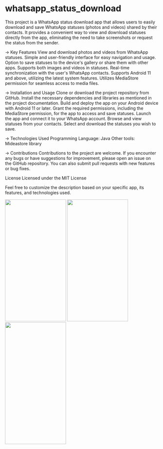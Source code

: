 # whatsapp_status_download

This project is a WhatsApp status download app that allows users to easily download and save WhatsApp statuses (photos and videos) shared by their contacts. It provides a convenient way to view and download statuses directly from the app, eliminating the need to take screenshots or request the status from the sender.

-> Key Features
     View and download photos and videos from WhatsApp statuses.
     Simple and user-friendly interface for easy navigation and usage.
     Option to save statuses to the device's gallery or share them with other apps.
     Supports both images and videos in statuses.
     Real-time synchronization with the user's WhatsApp contacts.
     Supports Android 11 and above, utilizing the latest system features.
     Utilizes MediaStore permission for seamless access to media files.


-> Installation and Usage
     Clone or download the project repository from GitHub.
     Install the necessary dependencies and libraries as mentioned in the project documentation.
     Build and deploy the app on your Android device with Android 11 or later.
     Grant the required permissions, including the MediaStore permission, for the app to access and save statuses.
     Launch the app and connect it to your WhatsApp account.
     Browse and view statuses from your contacts.
     Select and download the statuses you wish to save.
     
     
-> Technologies Used
     Programming Language: Java
     Other tools: Mideastore library
     
-> Contributions
     Contributions to the project are welcome. If you encounter any bugs or have suggestions for improvement, please open an issue on the GitHub repository. You        can also submit pull requests with new features or bug fixes.

License
Licensed under the MIT License

Feel free to customize the description based on your specific app, its features, and technologies used.



<img src="https://github.com/sdsahdev/Whastapp_status_saver/assets/86869319/caf940ff-d933-4aba-8080-f22c9eb8f9b4" data-canonical-src="https://gyazo.com/eb5c5741b6a9a16c692170a41a49c858.png" width="200" height="400" />
<img src="https://github.com/sdsahdev/Whastapp_status_saver/assets/86869319/d3b16111-6eaa-4cbb-bcf5-232e7c7b0a41" data-canonical-src="https://gyazo.com/eb5c5741b6a9a16c692170a41a49c858.png" width="200" height="400" />
<img src="https://github.com/sdsahdev/Whastapp_status_saver/assets/86869319/3b1a3fdb-c625-4218-a885-4b33f02a5323" data-canonical-src="https://gyazo.com/eb5c5741b6a9a16c692170a41a49c858.png" width="200" height="400" />

